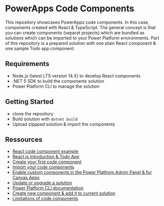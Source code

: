 # PowerApps Code Components
This repository showcases PowerApps code components. In this case, components created with React & TypeScript.
The general concept is that you can create components (separat projects) which are bundled as solutions which can be imported to your Power Platform environments. Part of this repository is a prepared solution with one plain React component & one sample Todo app component.

## Requirements
* Node.js (latest LTS version 14.X) to develop React components
* .NET 5 SDK to build the components solution
* Power Platform CLI to manage the solution

## Getting Started
* clone the repository
* Build solution with `dotnet build`
* Upload zippped solution & import the components

## Ressources
* [React code component example](https://powerapps.microsoft.com/en-us/blog/use-of-react-and-office-ui-fabric-react-in-the-powerapps-component-framework-is-now-available-for-public-preview/) 
* [React.js introduction & Todo App](https://reactjs.org/)
* [Create your first code component](https://docs.microsoft.com/en-us/powerapps/developer/component-framework/implementing-controls-using-typescript)
* [Import your code components](https://docs.microsoft.com/en-us/powerapps/maker/canvas-apps/component-library#import-from-a-component-library)
* [Enable custom components in the Power Platfrom Admin Panel & for Canvas Apps](https://d365demystified.com/2021/04/13/enable-custom-code-components-pcf-controls-to-be-imported-in-a-canvas-power-app-quick-tip/#:~:text=In%20order%20to%20Import%20a%20Code%20Components%20in,in%20Canvas%20Power%20Apps.%20Power%20Platform%20Admin%20Settings)
* [Update or upgrade a solution](https://docs.microsoft.com/en-us/powerapps/maker/data-platform/update-solutions)
* [Power Platform CLI documentation](https://docs.microsoft.com/en-us/powerapps/developer/data-platform/powerapps-cli)
* [Create new component & add it to current solution](https://docs.microsoft.com/en-us/powerapps/developer/component-framework/implementing-controls-using-typescript#creating-a-new-component-project)
* [Limitations of code components](https://docs.microsoft.com/en-us/powerapps/developer/component-framework/limitations)
